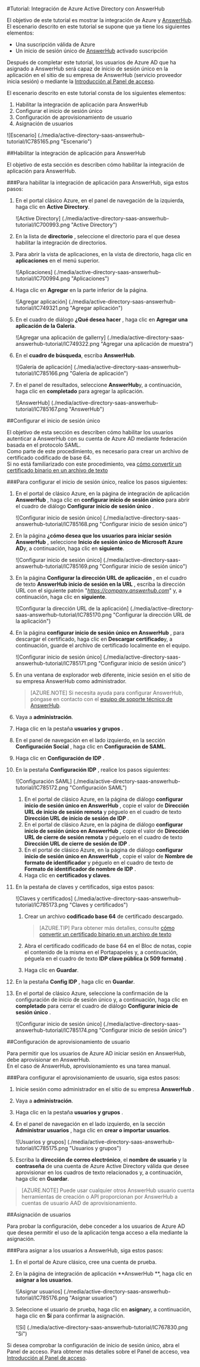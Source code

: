 <properties 
    pageTitle="Tutorial: Integración de Azure Active Directory con AnswerHub | Microsoft Azure" 
    description="Aprenda a usar AnswerHub con Azure Active Directory para habilitar el inicio de sesión único, aprovisionamiento automatizado y mucho más." 
    services="active-directory" 
    authors="jeevansd"  
    documentationCenter="na" 
    manager="femila"/>
<tags 
    ms.service="active-directory" 
    ms.devlang="na" 
    ms.topic="article" 
    ms.tgt_pltfrm="na" 
    ms.workload="identity" 
    ms.date="10/10/2016" 
    ms.author="jeedes" />

#<a name="tutorial-azure-active-directory-integration-with-answerhub"></a>Tutorial: Integración de Azure Active Directory con AnswerHub

El objetivo de este tutorial es mostrar la integración de Azure y [AnswerHub](http://www.dzonesoftware.com/products/answerhub-question-answer-software).  
El escenario descrito en este tutorial se supone que ya tiene los siguientes elementos:

-   Una suscripción válida de Azure
-   Un inicio de sesión único de [AnswerHub](http://www.dzonesoftware.com/products/answerhub-question-answer-software) activado suscripción

Después de completar este tutorial, los usuarios de Azure AD que ha asignado a AnswerHub será capaz de inicio de sesión único en la aplicación en el sitio de su empresa de AnswerHub (servicio proveedor inicia sesión) o mediante la [Introducción al Panel de acceso](active-directory-saas-access-panel-introduction.md).

El escenario descrito en este tutorial consta de los siguientes elementos:

1.  Habilitar la integración de aplicación para AnswerHub
2.  Configurar el inicio de sesión único
3.  Configuración de aprovisionamiento de usuario
4.  Asignación de usuarios

![Escenario] (./media/active-directory-saas-answerhub-tutorial/IC785165.png "Escenario")

##<a name="enabling-the-application-integration-for-answerhub"></a>Habilitar la integración de aplicación para AnswerHub

El objetivo de esta sección es describen cómo habilitar la integración de aplicación para AnswerHub.

###<a name="to-enable-the-application-integration-for-answerhub-perform-the-following-steps"></a>Para habilitar la integración de aplicación para AnswerHub, siga estos pasos:

1.  En el portal clásico Azure, en el panel de navegación de la izquierda, haga clic en **Active Directory**.

    ![Active Directory] (./media/active-directory-saas-answerhub-tutorial/IC700993.png "Active Directory")

2.  En la lista de **directorio** , seleccione el directorio para el que desea habilitar la integración de directorios.

3.  Para abrir la vista de aplicaciones, en la vista de directorio, haga clic en **aplicaciones** en el menú superior.

    ![Aplicaciones] (./media/active-directory-saas-answerhub-tutorial/IC700994.png "Aplicaciones")

4.  Haga clic en **Agregar** en la parte inferior de la página.

    ![Agregar aplicación] (./media/active-directory-saas-answerhub-tutorial/IC749321.png "Agregar aplicación")

5.  En el cuadro de diálogo **¿Qué desea hacer** , haga clic en **Agregar una aplicación de la Galería**.

    ![Agregar una aplicación de gallerry] (./media/active-directory-saas-answerhub-tutorial/IC749322.png "Agregar una aplicación de muestra")

6.  En el **cuadro de búsqueda**, escriba **AnswerHub**.

    ![Galería de aplicación] (./media/active-directory-saas-answerhub-tutorial/IC785166.png "Galería de aplicación")

7.  En el panel de resultados, seleccione **AnswerHub**y, a continuación, haga clic en **completado** para agregar la aplicación.

    ![AnswerHub] (./media/active-directory-saas-answerhub-tutorial/IC785167.png "AnswerHub")

##<a name="configuring-single-sign-on"></a>Configurar el inicio de sesión único

El objetivo de esta sección es describen cómo habilitar los usuarios autenticar a AnswerHub con su cuenta de Azure AD mediante federación basada en el protocolo SAML.  
Como parte de este procedimiento, es necesario para crear un archivo de certificado codificado de base 64.  
Si no está familiarizado con este procedimiento, vea [cómo convertir un certificado binario en un archivo de texto](http://youtu.be/PlgrzUZ-Y1o)

###<a name="to-configure-single-sign-on-perform-the-following-steps"></a>Para configurar el inicio de sesión único, realice los pasos siguientes:

1.  En el portal de clásico Azure, en la página de integración de aplicación **AnswerHub** , haga clic en **configurar inicio de sesión único** para abrir el cuadro de diálogo **Configurar inicio de sesión único** .

    ![Configurar inicio de sesión único] (./media/active-directory-saas-answerhub-tutorial/IC785168.png "Configurar inicio de sesión único")

2.  En la página **¿cómo desea que los usuarios para iniciar sesión AnswerHub** , seleccione **Inicio de sesión único de Microsoft Azure AD**y, a continuación, haga clic en **siguiente**.

    ![Configurar inicio de sesión único] (./media/active-directory-saas-answerhub-tutorial/IC785169.png "Configurar inicio de sesión único")

3.  En la página **Configurar la dirección URL de aplicación** , en el cuadro de texto **AnswerHub inicio de sesión en la URL** , escriba la dirección URL con el siguiente patrón "*https://company.answerhub.com*" y, a continuación, haga clic en **siguiente**.

    ![Configurar la dirección URL de la aplicación] (./media/active-directory-saas-answerhub-tutorial/IC785170.png "Configurar la dirección URL de la aplicación")

4.  En la página **configurar inicio de sesión único en AnswerHub** , para descargar el certificado, haga clic en **Descargar certificado**y, a continuación, guarde el archivo de certificado localmente en el equipo.

    ![Configurar inicio de sesión único] (./media/active-directory-saas-answerhub-tutorial/IC785171.png "Configurar inicio de sesión único")

5.  En una ventana de explorador web diferente, inicie sesión en el sitio de su empresa AnswerHub como administrador.
    >[AZURE.NOTE] Si necesita ayuda para configurar AnswerHub, póngase en contacto con el [equipo de soporte técnico de AnswerHub](mailto:success@answerhub.com. ).








6.  Vaya a **administración**.

7.  Haga clic en la pestaña **usuarios y grupos** .

8.  En el panel de navegación en el lado izquierdo, en la sección **Configuración Social** , haga clic en **Configuración de SAML**.

9.  Haga clic en **Configuración de IDP** .

10. En la pestaña **Configuración IDP** , realice los pasos siguientes:

    ![Configuración SAML] (./media/active-directory-saas-answerhub-tutorial/IC785172.png "Configuración SAML")

    1.  En el portal de clásico Azure, en la página de diálogo **configurar inicio de sesión único en AnswerHub** , copie el valor de **Dirección URL de inicio de sesión remota** y péguelo en el cuadro de texto **Dirección URL de inicio de sesión de IDP** .
    2.  En el portal de clásico Azure, en la página de diálogo **configurar inicio de sesión único en AnswerHub** , copie el valor de **Dirección URL de cierre de sesión remota** y péguelo en el cuadro de texto **Dirección URL de cierre de sesión de IDP** .
    3.  En el portal de clásico Azure, en la página de diálogo **configurar inicio de sesión único en AnswerHub** , copie el valor de **Nombre de formato de identificador** y péguelo en el cuadro de texto de **Formato de identificador de nombre de IDP** .
    4.  Haga clic en **certificados y claves**.

11. En la pestaña de claves y certificados, siga estos pasos:

    ![Claves y certificados] (./media/active-directory-saas-answerhub-tutorial/IC785173.png "Claves y certificados")

    1.  Crear un archivo **codificado base 64** de certificado descargado.  

        >[AZURE.TIP] Para obtener más detalles, consulte [cómo convertir un certificado binario en un archivo de texto](http://youtu.be/PlgrzUZ-Y1o)

    2.  Abra el certificado codificado de base 64 en el Bloc de notas, copie el contenido de la misma en el Portapapeles y, a continuación, péguela en el cuadro de texto **IDP clave pública (x 509 formato)** .
    3.  Haga clic en **Guardar**.

12. En la pestaña **Config IDP** , haga clic en **Guardar**.

13. En el portal de clásico Azure, seleccione la confirmación de la configuración de inicio de sesión único y, a continuación, haga clic en **completado** para cerrar el cuadro de diálogo **Configurar inicio de sesión único** .

    ![Configurar inicio de sesión único] (./media/active-directory-saas-answerhub-tutorial/IC785174.png "Configurar inicio de sesión único")

##<a name="configuring-user-provisioning"></a>Configuración de aprovisionamiento de usuario

Para permitir que los usuarios de Azure AD iniciar sesión en AnswerHub, debe aprovisionar en AnswerHub.  
En el caso de AnswerHub, aprovisionamiento es una tarea manual.

###<a name="to-configure-user-provisioning-perform-the-following-steps"></a>Para configurar el aprovisionamiento de usuario, siga estos pasos:

1.  Inicie sesión como administrador en el sitio de su empresa **AnswerHub** .

2.  Vaya a **administración**.

3.  Haga clic en la pestaña **usuarios y grupos** .

4.  En el panel de navegación en el lado izquierdo, en la sección **Administrar usuarios** , haga clic en **crear o importar usuarios**.

    ![Usuarios y grupos] (./media/active-directory-saas-answerhub-tutorial/IC785175.png "Usuarios y grupos")

5.  Escriba la **dirección de correo electrónico**, el **nombre de usuario** y la **contraseña** de una cuenta de Azure Active Directory válida que desee aprovisionar en los cuadros de texto relacionados y, a continuación, haga clic en **Guardar**.

>[AZURE.NOTE] Puede usar cualquier otros AnswerHub usuario cuenta herramientas de creación o API proporcionan por AnswerHub a cuentas de usuario AAD de aprovisionamiento.

##<a name="assigning-users"></a>Asignación de usuarios

Para probar la configuración, debe conceder a los usuarios de Azure AD que desea permitir el uso de la aplicación tenga acceso a ella mediante la asignación.

###<a name="to-assign-users-to-answerhub-perform-the-following-steps"></a>Para asignar a los usuarios a AnswerHub, siga estos pasos:

1.  En el portal de Azure clásico, cree una cuenta de prueba.

2.  En la página de integración de aplicación **AnswerHub **, haga clic en **asignar a los usuarios**.

    ![Asignar usuarios] (./media/active-directory-saas-answerhub-tutorial/IC785176.png "Asignar usuarios")

3.  Seleccione el usuario de prueba, haga clic en **asignar**y, a continuación, haga clic en **Sí** para confirmar la asignación.

    ![Sí] (./media/active-directory-saas-answerhub-tutorial/IC767830.png "Sí")

Si desea comprobar la configuración de inicio de sesión único, abra el Panel de acceso. Para obtener más detalles sobre el Panel de acceso, vea [Introducción al Panel de acceso](active-directory-saas-access-panel-introduction.md).
